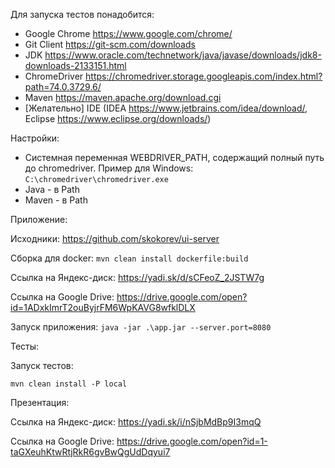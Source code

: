 Для запуска тестов понадобится:

* Google Chrome https://www.google.com/chrome/
* Git Client https://git-scm.com/downloads
* JDK https://www.oracle.com/technetwork/java/javase/downloads/jdk8-downloads-2133151.html
* ChromeDriver https://chromedriver.storage.googleapis.com/index.html?path=74.0.3729.6/
* Maven https://maven.apache.org/download.cgi
* [Желательно] IDE (IDEA https://www.jetbrains.com/idea/download/, Eclipse https://www.eclipse.org/downloads/)

Настройки:

* Системная переменная WEBDRIVER_PATH, содержащий полный путь до chromedriver. Пример для Windows: `C:\chromedriver\chromedriver.exe`
* Java - в Path
* Maven - в Path

Приложение:

Исходники: https://github.com/skokorev/ui-server

Сборка для docker: `mvn clean install dockerfile:build`

Ссылка на Яндекс-диск: https://yadi.sk/d/sCFeoZ_2JSTW7g

Ссылка на Google Drive: https://drive.google.com/open?id=1ADxkImrT2ouByjrFM6WpKAVG8wfklDLX

Запуск приложения:
```java -jar .\app.jar --server.port=8080```

Тесты:

Запуск тестов:

```mvn clean install -P local```


Презентация:

Ссылка на Яндекс-диск: https://yadi.sk/i/nSjbMdBp9I3mqQ

Ссылка на Google Drive: https://drive.google.com/open?id=1-taGXeuhKtwRtjRkR6gvBwQgUdDqyui7